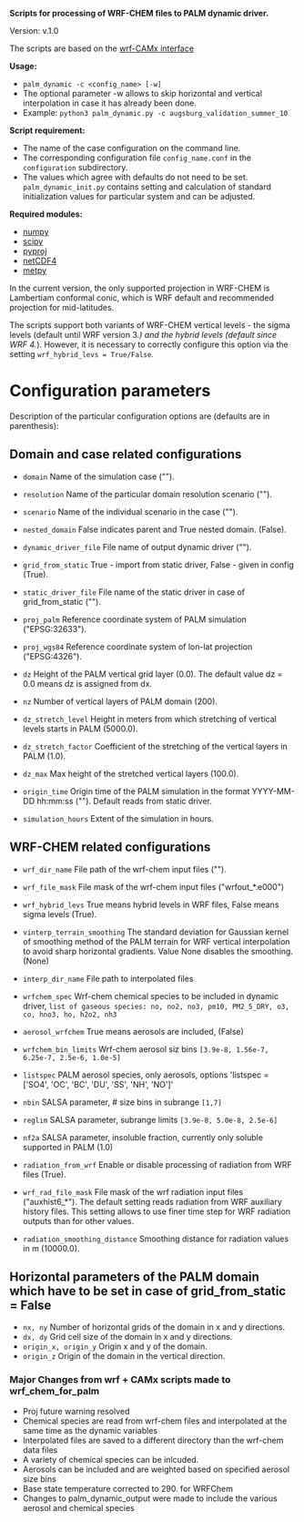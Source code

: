 **Scripts for processing of WRF-CHEM files to PALM dynamic driver.**

Version: v.1.0

The scripts are based on the [wrf-CAMx interface](https://palm.muk.uni-hannover.de/trac/wiki/doc/app/iofiles/wrf_interface)

**Usage:**
- `palm_dynamic -c <config_name> [-w]`
- The optional parameter -w allows to skip horizontal and vertical interpolation in case it has already been done.
- Example: `python3 palm_dynamic.py -c augsburg_validation_summer_10`


**Script requirement:**
- The name of the case configuration on the command line.
- The corresponding configuration file `config_name.conf` in the `configuration` subdirectory. 
- The values which agree with defaults do not need to be set. `palm_dynamic_init.py` contains setting and calculation of standard  initialization values for particular system and can be adjusted.

**Required modules:**
- [numpy](https://pypi.org/project/numpy)
- [scipy](https://pypi.org/project/scipy)
- [pyproj](https://pypi.org/project/pyproj)
- [netCDF4](https://pypi.org/project/netCDF4)
- [metpy](https://unidata.github.io/MetPy)

In the current version, the only supported projection in WRF-CHEM is Lambertiam conformal conic, which is WRF default and recommended projection for
mid-latitudes.

The scripts support both variants of WRF-CHEM vertical levels - the sigma levels (default until WRF version 3.*) and the hybrid levels (default since WRF 4.*). However, it is necessary to correctly configure this option via the setting `wrf_hybrid_levs = True/False`.

# Configuration parameters
Description of the particular configuration options are (defaults are in parenthesis):

## Domain and case related configurations
* `domain`
    Name of the simulation case ("").
* `resolution`        Name of the particular domain resolution scenario ("").
* `scenario`          Name of the individual scenario in the case ("").
* `nested_domain`     False indicates parent and True nested domain. (False).

* `dynamic_driver_file` File name of output dynamic driver ("").
* `grid_from_static`    True - import from static driver, False - given in config (True).
* `static_driver_file`  File name of the static driver in case of grid_from_static ("").
* `proj_palm`          Reference coordinate system of PALM simulation ("EPSG:32633").
* `proj_wgs84`         Reference coordinate system of lon-lat projection ("EPSG:4326").
    
* `dz`                  Height of the PALM vertical grid layer (0.0). The default value dz = 0.0 means dz is assigned from dx.
* `nz`                  Number of vertical layers of PALM domain (200).
* `dz_stretch_level`    Height in meters from which stretching of vertical levels starts in PALM (5000.0).
* `dz_stretch_factor`   Coefficient of the stretching of the vertical layers in PALM (1.0).
* `dz_max`              Max height of the stretched vertical layers (100.0).
    
* `origin_time`         Origin time of the PALM simulation in the format YYYY-MM-DD hh:mm:ss (""). Default reads from static driver.
* `simulation_hours`    Extent of the simulation in hours.

## WRF-CHEM related configurations
* `wrf_dir_name`        File path of the wrf-chem input files (""). 
* `wrf_file_mask`       File mask of the wrf-chem input files  ("wrfout_*.e000")
* `wrf_hybrid_levs`     True means hybrid levels in WRF files, False means sigma levels (True).
* `vinterp_terrain_smoothing`
    The standard deviation for Gaussian kernel of smoothing method of the PALM terrain for WRF vertical interpolation to avoid sharp horizontal gradients. Value None disables the smoothing. (None)
* `interp_dir_name`     File path to interpolated files
* `wrfchem_spec`        Wrf-chem chemical species to be included in dynamic driver, `list of gaseous species: no, no2, no3, pm10, PM2_5_DRY, o3, co, hno3, ho, h2o2, nh3`

* `aerosol_wrfchem`     True means aerosols are included, (False)
* `wrfchem_bin_limits`  Wrf-chem aerosol siz bins `[3.9e-8, 1.56e-7, 6.25e-7, 2.5e-6, 1.0e-5]`
* `listspec`            PALM aerosol species, only aerosols, options 'listspec = ['SO4', 'OC', 'BC', 'DU', 'SS', 'NH', 'NO']'
* `nbin`                SALSA parameter, # size bins in subrange `[1,7]`
* `reglim`             SALSA parameter, subrange limits `[3.9e-8, 5.0e-8, 2.5e-6]`
* `nf2a`                SALSA parameter, insoluble fraction, currently only soluble supported in PALM (1.0)
                 
* `radiation_from_wrf`  Enable or disable processing of radiation from WRF files (True).
* `wrf_rad_file_mask`   File mask of the wrf radiation input files ("auxhist6_*"). The default setting reads radiation from WRF auxiliary history files. This setting allows to use finer time step for WRF radiation outputs than for other values.
* `radiation_smoothing_distance` Smoothing distance for radiation values in m (10000.0).

## Horizontal parameters of the PALM domain which have to be set in case of grid_from_static = False
* `nx, ny`              Number of horizontal grids of the domain in x and y directions.
* `dx, dy`              Grid cell size of the domain in x and y directions.
* `origin_x, origin_y`  Origin x and y of the domain.
* `origin_z`            Origin of the domain in the vertical direction.

###  Major Changes from wrf + CAMx scripts made to wrf_chem_for_palm
- Proj future warning resolved
- Chemical species are read from wrf-chem files and interpolated at the same time as the dynamic variables
- Interpolated files are saved to a different directory than the wrf-chem data files
- A variety of chemical species can be inlcuded.
- Aerosols can be included and are weighted based on specified aerosol size bins
- Base state temperature corrected to 290. for WRFChem
- Changes to palm_dynamic_output were made to include the various aerosol and chemical species
